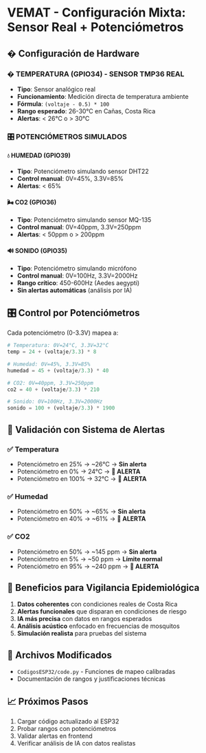 # VEMAT - Configuración Mixta: Sensor Real + Potenciómetros

## � **Configuración de Hardware**

### �️ **TEMPERATURA (GPIO34) - SENSOR TMP36 REAL**
- **Tipo**: Sensor analógico real
- **Funcionamiento**: Medición directa de temperatura ambiente
- **Fórmula**: `(voltaje - 0.5) * 100`
- **Rango esperado**: 26-30°C en Cañas, Costa Rica
- **Alertas**: < 26°C o > 30°C

### 🎛️ **POTENCIÓMETROS SIMULADOS**

#### 💧 **HUMEDAD (GPIO39)**
- **Tipo**: Potenciómetro simulando sensor DHT22
- **Control manual**: 0V=45%, 3.3V=85%
- **Alertas**: < 65%

#### 🌬️ **CO2 (GPIO36)**
- **Tipo**: Potenciómetro simulando sensor MQ-135
- **Control manual**: 0V=40ppm, 3.3V=250ppm
- **Alertas**: < 50ppm o > 200ppm

#### 🔊 **SONIDO (GPIO35)**
- **Tipo**: Potenciómetro simulando micrófono
- **Control manual**: 0V=100Hz, 3.3V=2000Hz
- **Rango crítico**: 450-600Hz (Aedes aegypti)
- **Sin alertas automáticas** (análisis por IA)

## 🎛️ **Control por Potenciómetros**

Cada potenciómetro (0-3.3V) mapea a:

```python
# Temperatura: 0V=24°C, 3.3V=32°C
temp = 24 + (voltaje/3.3) * 8

# Humedad: 0V=45%, 3.3V=85%  
humedad = 45 + (voltaje/3.3) * 40

# CO2: 0V=40ppm, 3.3V=250ppm
co2 = 40 + (voltaje/3.3) * 210

# Sonido: 0V=100Hz, 3.3V=2000Hz
sonido = 100 + (voltaje/3.3) * 1900
```

## 🚨 **Validación con Sistema de Alertas**

### ✅ **Temperatura**
- Potenciómetro en 25% → ~26°C → **Sin alerta**
- Potenciómetro en 0% → 24°C → **🚨 ALERTA**
- Potenciómetro en 100% → 32°C → **🚨 ALERTA**

### ✅ **Humedad**
- Potenciómetro en 50% → ~65% → **Sin alerta**
- Potenciómetro en 40% → ~61% → **🚨 ALERTA**

### ✅ **CO2**
- Potenciómetro en 50% → ~145 ppm → **Sin alerta**
- Potenciómetro en 5% → ~50 ppm → **Límite normal**
- Potenciómetro en 95% → ~240 ppm → **🚨 ALERTA**

## 🦟 **Beneficios para Vigilancia Epidemiológica**

1. **Datos coherentes** con condiciones reales de Costa Rica
2. **Alertas funcionales** que disparan en condiciones de riesgo
3. **IA más precisa** con datos en rangos esperados
4. **Análisis acústico** enfocado en frecuencias de mosquitos
5. **Simulación realista** para pruebas del sistema

## 🔧 **Archivos Modificados**
- `CodigosESP32/code.py` - Funciones de mapeo calibradas
- Documentación de rangos y justificaciones técnicas

## 📈 **Próximos Pasos**
1. Cargar código actualizado al ESP32
2. Probar rangos con potenciómetros
3. Validar alertas en frontend
4. Verificar análisis de IA con datos realistas
